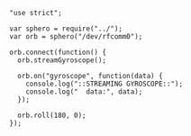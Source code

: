     "use strict";

    var sphero = require("../");
    var orb = sphero("/dev/rfcomm0");

    orb.connect(function() {
      orb.streamGyroscope();

      orb.on("gyroscope", function(data) {
        console.log("::STREAMING GYROSCOPE::");
        console.log("  data:", data);
      });

      orb.roll(180, 0);
    });
